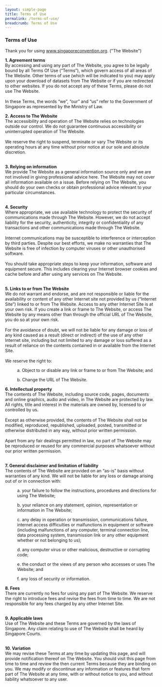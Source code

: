 ```yaml
---
layout: simple-page
title: Terms of Use
permalink: /terms-of-use/
breadcrumb: Terms of Use
---
```

<style type="text/css">
  #margin{
    margin-left: 40px;
  }
  </style>
### **Terms of Use**

Thank you for using www.singaporeconvention.org. ("The Website")

<b>1. Agreement terms</b><br>
By accessing and using any part of The Website, you agree to be legally bound by all Terms Of Use (“Terms”), which govern access of all areas of The Website. Other terms of use (which will be indicated to you) may apply upon your download of datasets from The Website or if you are redirected to other websites. If you do not accept any of these Terms, please do not use The Website.<br><br>In these Terms, the words “we”, “our” and “us” refer to the Government of Singapore as represented by the Ministry of Law.<br>

<b>2. Access to The Website</b><br>The accessibility and operation of The Website relies on technologies outside our control. We do not guarantee continuous accessibility or uninterrupted operation of The Website.<br><br>We reserve the right to suspend, terminate or vary The Website or its operating hours at any time without prior notice at our sole and absolute discretion.<br><br>

<b>3. Relying on information</b><br>We provide The Website as a general information source only and we are not involved in giving professional advice here. The Website may not cover all information available on a issue. Before relying on The Website, you should do your own checks or obtain professional advice relevant to your particular circumstances.<br><br>

<b>4. Security</b><br>Where appropriate, we use available technology to protect the security of communications made through The Website. However, we do not accept liability for the security, authenticity, integrity or confidentiality of any transactions and other communications made through The Website.<br><br>Internet communications may be susceptible to interference or interception by third parties. Despite our best efforts, we make no warranties that The Website is free of infection by computer viruses or other unauthorised software.<br><br>You should take appropriate steps to keep your information, software and equipment secure. This includes clearing your Internet browser cookies and cache before and after using any services on The Website.<br><br>

<b>5. Links to or from The Website</b><br>We do not warrant and endorse, and are not responsible or liable for the availability or content of any other Internet site not provided by us (“Internet Site”) linked to or from The Website. Access to any other Internet Site is at your own risk. If you create a link or frame to The Website, or access The Website by any means other than through the official URL of The Website, you do so at your own risk.<br><br>For the avoidance of doubt, we will not be liable for any damage or loss of any kind caused as a result (direct or indirect) of the use of any other Internet site, including but not limited to any damage or loss suffered as a result of reliance on the contents contained in or available from the Internet Site.<br><br>We reserve the right to:
<p style="margin-left: 40px">  a. Object to or disable any link or frame to or from The Website; and</p>
<p style="margin-left: 40px">  b. Change the URL of The Website.</p>

<b>6. Intellectual property</b><br>The contents of The Website, including source code, pages, documents and online graphics, audio and video, in The Website are protected by law. All rights, title and interest in the materials are owned by, licensed to or controlled by us.<br><br>Except as otherwise provided, the contents of The Website shall not be modified, reproduced, republished, uploaded, posted, transmitted or otherwise distributed in any way, without prior written permission.<br><br>Apart from any fair dealings permitted in law, no part of The Website may be reproduced or reused for any commercial purposes whatsoever without our prior written permission.<br><br>

<b>7. General disclaimer and limitation of liability</b><br>The contents of The Website are provided on an “as-is” basis without warranties of any kind. We will not be liable for any loss or damage arising out of or in connection with:
<p style="margin-left: 40px"> a. your failure to follow the instructions, procedures and directions for using The Website;</p>
<p style="margin-left: 40px"> b. your reliance on any statement, opinion, representation or information in The Website;</p>
<p style="margin-left: 40px"> c. any delay in operation or transmission, communications failure, internet access difficulties or malfunctions in equipment or software (including malfunctions of any computer, terminal connection line, data processing system, transmission link or any other equipment whether or not belonging to us);</p>
<p style="margin-left: 40px"> d. any computer virus or other malicious, destructive or corrupting code;</p>
<p style="margin-left: 40px"> e. the conduct or the views of any person who accesses or uses The Website; and</p>
<p style="margin-left: 40px"> f. any loss of security or information.</p>

<b>8. Fees</b><br>There are currently no fees for using any part of The Website. We reserve the right to introduce fees and revise the fees from time to time. We are not responsible for any fees charged by any other Internet Site.<br><br>

<b>9. Applicable laws</b><br>Use of The Website and these Terms are governed by the laws of Singapore. Any claim relating to use of The Website shall be heard by Singapore Courts.<br><br>

<b>10. Variation</b><br>We may revise these Terms at any time by updating this page, and will provide notification thereof on The Website. You should visit this page from time to time and review the then current Terms because they are binding on you. We may modify or discontinue any information or features that form part of The Website at any time, with or without notice to you, and without liability whatsoever to any user.<br><br>
